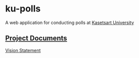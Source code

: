 # ku-polls

A web application for conducting polls at [Kasetsart University](https://www.ku.ac.th)

## [Project Documents](../../wiki/Home)

[Vision Statement](../../wiki/Vision%20Statement)
